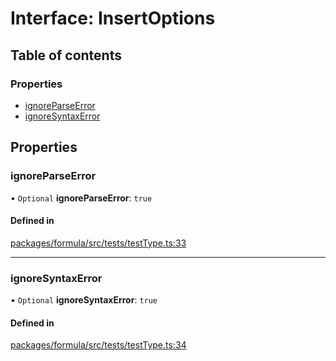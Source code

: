 # Interface: InsertOptions

## Table of contents

### Properties

- [ignoreParseError](InsertOptions.md#ignoreparseerror)
- [ignoreSyntaxError](InsertOptions.md#ignoresyntaxerror)

## Properties

### <a id="ignoreparseerror" name="ignoreparseerror"></a> ignoreParseError

• `Optional` **ignoreParseError**: ``true``

#### Defined in

[packages/formula/src/tests/testType.ts:33](https://github.com/mashcard/mashcard/blob/main/packages/formula/src/tests/testType.ts#L33)

___

### <a id="ignoresyntaxerror" name="ignoresyntaxerror"></a> ignoreSyntaxError

• `Optional` **ignoreSyntaxError**: ``true``

#### Defined in

[packages/formula/src/tests/testType.ts:34](https://github.com/mashcard/mashcard/blob/main/packages/formula/src/tests/testType.ts#L34)
